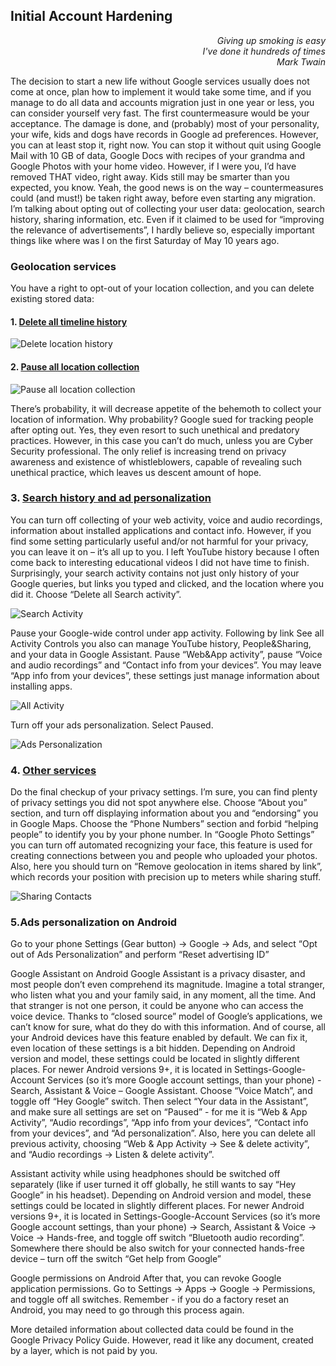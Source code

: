 ## Initial Account Hardening

<div style="text-align: right"><i>
Giving up smoking is easy<br>
I've done it hundreds of times<br>
Mark Twain
</i></div>

The decision to start a new life without Google services usually does not come at once, plan how to implement it would take some time, and if you manage to do all data and accounts migration just in one year or less, you can consider yourself very fast.
The first countermeasure would be your acceptance. The damage is done, and (probably) most of your personality, your wife, kids and dogs have records in Google ad preferences. However, you can at least stop it, right now. You can stop it without quit using Google Mail with 10 GB of data, Google Docs with recipes of your grandma and Google Photos with your home video. However, if I were you, I’d have removed THAT video, right away. Kids still may be smarter than you expected, you know.
Yeah, the good news is on the way – countermeasures could (and must!) be taken right away, before even starting any migration. I’m talking about opting out of collecting your user data: geolocation, search history, sharing information, etc. Even if it claimed to be used for “improving the relevance of advertisements”, I hardly believe so, especially important things like where was I on the first Saturday of May 10 years ago. 

### Geolocation services 
You have a right to opt-out of your location collection, and you can delete existing stored data: 

#### 1. [Delete all timeline history](www.google.com/maps/timeline)


![Delete location history](https://raw.githubusercontent.com/yuchdev/articles/main/images/tewtqg/intro/geolocation-control-timeline.png)

#### 2. [Pause all location collection](https://myaccount.google.com/activitycontrols/location) 
  
![Pause all location collection](https://raw.githubusercontent.com/yuchdev/articles/main/images/tewtqg/intro/geolocation-services-activity-controls-location.png)
 
There’s probability, it will decrease appetite of the behemoth to collect your location of information. Why probability? Google sued for tracking people after opting out. Yes, they even resort to such unethical and predatory practices. However, in this case you can’t do much, unless you are Cyber Security professional. The only relief is increasing trend on privacy awareness and existence of whistleblowers, capable of revealing such unethical practice, which leaves us descent amount of hope.

### 3. [Search history and ad personalization](https://myactivity.google.com/privacyadvisor/search)

You can turn off collecting of your web activity, voice and audio recordings, information about installed applications and contact info. However, if you find some setting particularly useful and/or not harmful for your privacy, you can leave it on – it’s all up to you. I left YouTube history because I often come back to interesting educational videos I did not have time to finish.
Surprisingly, your search activity contains not just only history of your Google queries, but links you typed and clicked, and the location where you did it. Choose “Delete all Search activity”.

![Search Activity](https://raw.githubusercontent.com/yuchdev/articles/main/images/tewtqg/intro/search-history-search-activity.png)

Pause your Google-wide control under app activity. Following by link See all Activity Controls you also can manage YouTube history, People&Sharing, and your data in Google Assistant. Pause “Web&App activity”, pause “Voice and audio recordings” and “Contact info from your devices”. You may leave “App info from your devices”, these settings just manage information about installing apps.
 
![All Activity](https://raw.githubusercontent.com/yuchdev/articles/main/images/tewtqg/intro/search-history-google-wide.png)

Turn off your ads personalization. Select Paused.

![Ads Personalization](https://raw.githubusercontent.com/yuchdev/articles/main/images/tewtqg/intro/search-history-ad.png) 

### 4. [Other services](https://myaccount.google.com/privacycheckup)

Do the final checkup of your privacy settings. I’m sure, you can find plenty of privacy settings you did not spot anywhere else. Choose “About you” section, and turn off displaying information about you and “endorsing” you in Google Maps. Choose the “Phone Numbers” section and forbid “helping people” to identify you by your phone number. In “Google Photo Settings” you can turn off automated recognizing your face, this feature is used for creating connections between you and people who uploaded your photos. Also, here you should turn on “Remove geolocation in items shared by link”, which records your position with precision up to meters while sharing stuff.

![Sharing Contacts](https://raw.githubusercontent.com/yuchdev/articles/main/images/tewtqg/intro/privacy-checkup-help-connect.png)
 

### 5.Ads personalization on Android

Go to your phone Settings (Gear button) -> Google -> Ads, and select “Opt out of Ads Personalization” and perform “Reset advertising ID” 

 

Google Assistant on Android
Google Assistant is a privacy disaster, and most people don’t even comprehend its magnitude. Imagine a total stranger, who listen what you and your family said, in any moment, all the time. And that stranger is not one person, it could be anyone who can access the voice device. Thanks to “closed source” model of Google’s applications, we can’t know for sure, what do they do with this information. And of course, all your Android devices have this feature enabled by default. We can fix it, even location of these settings is a bit hidden.
Depending on Android version and model, these settings could be located in slightly different places. For newer Android versions 9+, it is located in Settings-Google-Account Services (so it’s more Google account settings, than your phone) - Search, Assistant & Voice – Google Assistant.
Choose “Voice Match”, and toggle off “Hey Google” switch. Then select “Your data in the Assistant”, and make sure all settings are set on “Paused” - for me it is “Web & App Activity”, “Audio recordings”, “App info from your devices”, “Contact info from your devices”, and “Ad personalization”. Also, here you can delete all previous activity, choosing “Web & App Activity -> See & delete activity”, and “Audio recordings -> Listen & delete activity”.

Assistant activity while using headphones should be switched off separately (like if user turned it off globally, he still wants to say “Hey Google” in his headset). Depending on Android version and model, these settings could be located in slightly different places. For newer Android versions 9+, it is located in Settings-Google-Account Services (so it’s more Google account settings, than your phone) -> Search, Assistant & Voice -> Voice -> Hands-free, and toggle off switch “Bluetooth audio recording”. Somewhere there should be also switch for your connected hands-free device – turn off the switch “Get help from Google”
 
Google permissions on Android
After that, you can revoke Google application permissions. Go to Settings -> Apps -> Google -> Permissions, and toggle off all switches. Remember - if you do a factory reset an Android, you may need to go through this process again.
 
More detailed information about collected data could be found in the Google Privacy Policy Guide. However, read it like any document, created by a layer, which is not paid by you.


